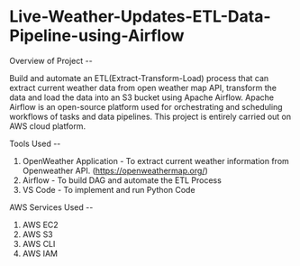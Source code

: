 # Live-Weather-Updates-ETL-Data-Pipeline-using-Airflow

Overview of Project --

Build and automate an ETL(Extract-Transform-Load) process that can extract current weather data from open weather map API, transform the data and load the data into an S3 bucket using Apache Airflow. Apache Airflow is an open-source platform used for orchestrating and scheduling workflows of tasks and data pipelines. This project is entirely carried out on AWS cloud platform.

Tools Used --
1. OpenWeather Application -  To extract current weather information from Openweather API. (https://openweathermap.org/)
2. Airflow - To build DAG and automate the ETL Process
3. VS Code - To implement and run Python Code

AWS Services Used --
1. AWS EC2 
2. AWS S3
3. AWS CLI
4. AWS IAM

